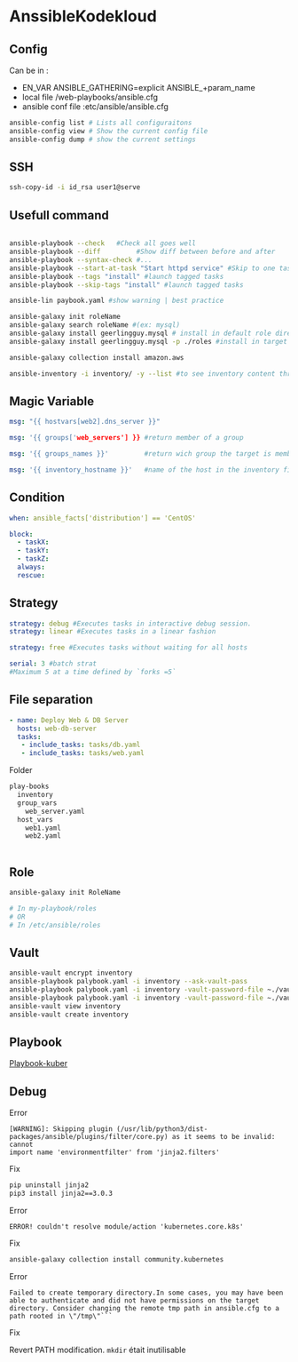 # AnssibleKodekloud

## Config

Can be in :

- EN_VAR ANSIBLE_GATHERING=explicit ANSIBLE_+param_name
- local file /web-playbooks/ansible.cfg
- ansible conf file :etc/ansible/ansible.cfg

```bash
ansible-config list # Lists all configuraitons
ansible-config view # Show the current config file
ansible-config dump # show the current settings
```

## SSH

```bash
ssh-copy-id -i id_rsa user1@serve
```

## Usefull command

```bash

ansible-playbook --check   #Check all goes well
ansible-playbook --diff         #Show diff between before and after
ansible-playbook --syntax-check #...
ansible-playbook --start-at-task "Start httpd service" #Skip to one task between before and after
ansible-playbook --tags "install" #launch tagged tasks
ansible-playbook --skip-tags "install" #launch tagged tasks

ansible-lin paybook.yaml #show warning | best practice

ansible-galaxy init roleName
ansible-galaxy search roleName #(ex: mysql)
ansible-galaxy install geerlingguy.mysql # install in default role directory `ansible-config dump | grep role`
ansible-galaxy install geerlingguy.mysql -p ./roles #install in target directory

ansible-galaxy collection install amazon.aws

ansible-inventory -i inventory/ -y --list #to see inventory content throught architecture folder
```

## Magic Variable

```yaml
msg: "{{ hostvars[web2].dns_server }}"

msg: '{{ groups['web_servers'] }} #return member of a group

msg: '{{ groups_names }}'         #return wich group the target is member of 

msg: '{{ inventory_hostname }}'   #name of the host in the inventory file     
```

## Condition

```yaml
when: ansible_facts['distribution'] == 'CentOS' 

block:
  - taskX:
  - taskY:
  - taskZ:
  always:
  rescue:
```

## Strategy

```yaml
strategy: debug #Executes tasks in interactive debug session.
strategy: linear #Executes tasks in a linear fashion

strategy: free #Executes tasks without waiting for all hosts

serial: 3 #batch strat
#Maximum 5 at a time defined by `forks =5`
```

## File separation

```yaml
- name: Deploy Web & DB Server
  hosts: web-db-server
  tasks:
   - include_tasks: tasks/db.yaml
   - include_tasks: tasks/web.yaml
```

Folder

```sh
play-books
  inventory
  group_vars
    web_server.yaml
  host_vars
    web1.yaml
    web2.yaml
  
```

## Role

```sh
ansible-galaxy init RoleName

# In my-playbook/roles 
# OR
# In /etc/ansible/roles

```

## Vault

```bash
ansible-vault encrypt inventory
ansible-playbook palybook.yaml -i inventory --ask-vault-pass
ansible-playbook palybook.yaml -i inventory -vault-password-file ~./vault_pass.txt
ansible-playbook palybook.yaml -i inventory -vault-password-file ~./vault_pass.py #script with call API
ansible-vault view inventory
ansible-vault create inventory
```
## Playbook

[Playbook-kuber](https://www.velotio.com/engineering-blog/demystifying-high-availability-in-kubernetes-using-kubeadm)


## Debug

Error

```log
[WARNING]: Skipping plugin (/usr/lib/python3/dist-
packages/ansible/plugins/filter/core.py) as it seems to be invalid: cannot
import name 'environmentfilter' from 'jinja2.filters'
```

Fix

```bash
pip uninstall jinja2
pip3 install jinja2==3.0.3
```

Error

```log
ERROR! couldn't resolve module/action 'kubernetes.core.k8s'
```

Fix

```bash
ansible-galaxy collection install community.kubernetes
```

Error

```log
Failed to create temporary directory.In some cases, you may have been able to authenticate and did not have permissions on the target directory. Consider changing the remote tmp path in ansible.cfg to a path rooted in \"/tmp\"```
```

Fix

Revert PATH modification. `mkdir` était inutilisable

